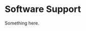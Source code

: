 [title]: # (Software Support)
[tags]: # (XXX)
[priority]: # (616)
# Software Support
Something here.
